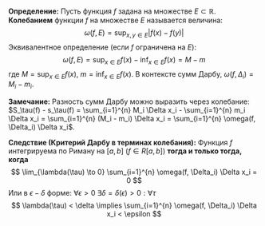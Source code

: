 
**Определение:** Пусть функция $f$ задана на множестве $E \subset \mathbb{R}$. **Колебанием** функции $f$ на множестве $E$ называется величина:
$$ \omega(f, E) = \sup_{x, y \in E} |f(x) - f(y)| $$
Эквивалентное определение (если $f$ ограничена на $E$):
$$ \omega(f, E) = \sup_{x \in E} f(x) - \inf_{x \in E} f(x) = M - m $$
где $M = \sup_{x \in E} f(x)$, $m = \inf_{x \in E} f(x)$.
В контексте сумм Дарбу, $\omega(f, \Delta_i) = M_i - m_i$.

**Замечание:** Разность сумм Дарбу можно выразить через колебание:
$S_\tau(f) - s_\tau(f) = \sum_{i=1}^{n} M_i \Delta x_i - \sum_{i=1}^{n} m_i \Delta x_i = \sum_{i=1}^{n} (M_i - m_i) \Delta x_i = \sum_{i=1}^{n} \omega(f, \Delta_i) \Delta x_i$.

**Следствие (Критерий Дарбу в терминах колебания):**
Функция $f$ интегрируема по Риману на $[a, b]$ ($f \in R[a, b]$) **тогда и только тогда, когда**
$$ \lim_{\lambda(\tau) \to 0} \sum_{i=1}^{n} \omega(f, \Delta_i) \Delta x_i = 0 $$
Или в $\epsilon-\delta$ форме:
$\forall \epsilon > 0 \ \exists \delta = \delta(\epsilon)> 0 : \forall \tau$
$$ \lambda(\tau) < \delta \implies \sum_{i=1}^{n} \omega(f, \Delta_i) \Delta x_i < \epsilon $$
